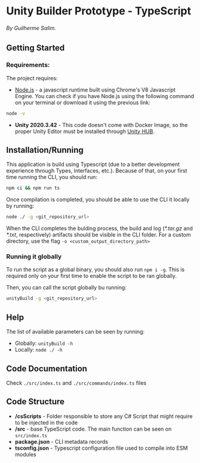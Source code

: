 # Unity Builder Prototype - TypeScript
###### By Guilherme Salim.

## Getting Started
### Requirements:
The project requires:
* [Node.js](https://nodejs.org/en/download/) - a javascript runtime built using Chrome's V8 Javascript Engine. You can check if you have Node.js using the following command on your terminal or download it using the previous link:
```sh
node -v
```

* **Unity 2020.3.42** - This code doesn't come with Docker Image, so the proper Unity Editor must be installed through [Unity HUB](https://unity.com/download).

## Installation/Running
This application is build using Typescript (due to a better development experience through Types, interfaces, etc.). Because of that, on your first time running the CLI, you should run:
```sh
npm ci && npm run ts
```
Once compilation is completed, you should be able to use the CLI it locally by running:
```sh
node ./ -g <git_repository_url>
```

When the CLI completes the bulding process, the build and log (_*.tar.gz_ and _*.txt_, respectively) artifacts should be visible in the CLI folder. For a custom directory, use the flag `-o <custom_output_directory_path>`

### Running it globally
To run the script as a global binary, you should also run `npm i -g`. This is required only on your first time to enable the script to be ran globally.

Then, you can call the script globally bu running:
```sh
unityBuild -g <git_repository_url>
```

## Help
The list of available parameters can be seen by running: 

* Globally: `unityBuild -h`
* Locally: `node ./ -h`

## Code Documentation
Check `./src/index.ts` and `./src/commands/index.ts` files

## Code Structure
* **/csScripts** - Folder responsible to store any C# Script that might require to be injected in the code
* **/src** - base TypeScript code. The main function can be seen on `src/index.ts`
* **package.json** - CLI metadata records
* **tsconfig.json** - Typescript configuration file used to compile into ESM modules